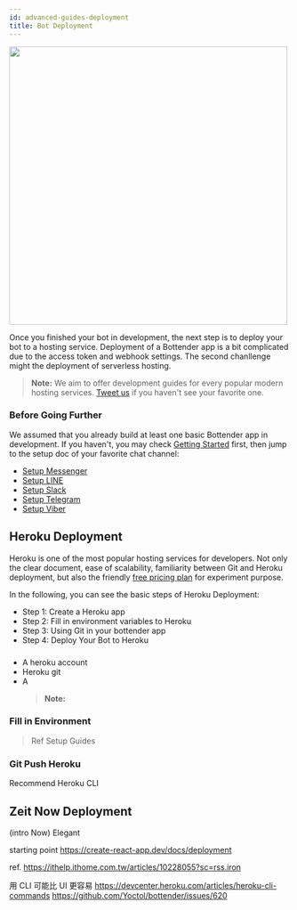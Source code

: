 ```yaml
---
id: advanced-guides-deployment
title: Bot Deployment
---
```


 <p><img width="500" src="https://user-images.githubusercontent.com/662387/72043275-b7c3fe80-32eb-11ea-9a49-f2d5c073f397.jpg"></p>

Once you finished your bot in development, the next step is to deploy your bot to a hosting service. Deployment of a Bottender app is a bit complicated due to the access token and webhook settings. The second chanllenge might the deployment of serverless hosting.

> **Note:** We aim to offer development guides for every popular modern hosting services. [Tweet us](https://twitter.com/bottenderjs) if you haven't see your favorite one.

### Before Going Further

We assumed that you already build at least one basic Bottender app in development. If you haven't, you may check [Getting Started](https://bottender.js.org/docs/getting-started) first, then jump to the setup doc of your favorite chat channel:

- [Setup Messenger](https://bottender.js.org/docs/channel-messenger-setup)
- [Setup LINE](https://bottender.js.org/docs/channel-line-setup)
- [Setup Slack](https://bottender.js.org/docs/channel-slack-setup)
- [Setup Telegram](https://bottender.js.org/docs/channel-telegram-setup)
- [Setup Viber](https://bottender.js.org/docs/channel-viber-setup)

## Heroku Deployment

Heroku is one of the most popular hosting services for developers. Not only the clear document, ease of scalability, familiarity between Git and Heroku deployment, but also the friendly [free pricing plan](https://www.heroku.com/pricing) for experiment purpose.

In the following, you can see the basic steps of Heroku Deployment:

- Step 1: Create a Heroku app
- Step 2: Fill in environment variables to Heroku
- Step 3: Using Git in your bottender app
- Step 4: Deploy Your Bot to Heroku

###

- A heroku account
- Heroku git
- A
  > **Note:**

### Fill in Environment

> Ref Setup Guides

### Git Push Heroku

Recommend Heroku CLI

## Zeit Now Deployment

(intro Now)
Elegant

starting point
https://create-react-app.dev/docs/deployment

ref.
https://ithelp.ithome.com.tw/articles/10228055?sc=rss.iron

用 CLI 可能比 UI 更容易
https://devcenter.heroku.com/articles/heroku-cli-commands
https://github.com/Yoctol/bottender/issues/620
